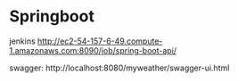 # Springboot

jenkins
http://ec2-54-157-6-49.compute-1.amazonaws.com:8090/job/spring-boot-api/

swagger:
http://localhost:8080/myweather/swagger-ui.html
